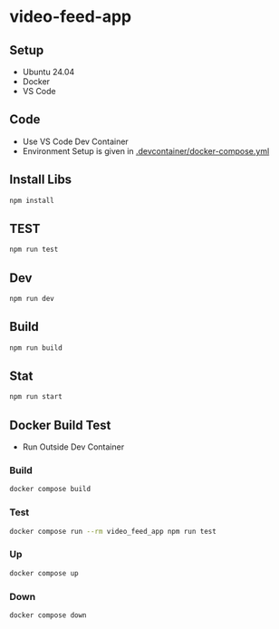 # video-feed-app

## Setup

- Ubuntu 24.04
- Docker
- VS Code

## Code

- Use VS Code Dev Container
- Environment Setup is given in [.devcontainer/docker-compose.yml](.devcontainer/docker-compose.yml)

## Install Libs

```sh
npm install
```

## TEST

```sh
npm run test
```

## Dev

```sh
npm run dev
```

## Build

```sh
npm run build
```

## Stat

```sh
npm run start
```


## Docker Build Test

- Run Outside Dev Container

### Build
```sh
docker compose build
```

### Test
```sh
docker compose run --rm video_feed_app npm run test
```

### Up
```sh
docker compose up
```

### Down
```sh
docker compose down
```
